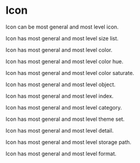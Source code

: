 # Icon

Icon can be most general and most level icon.

Icon has most general and most level size list.

Icon has most general and most level color.

Icon has most general and most level color hue.

Icon has most general and most level color saturate.

Icon has most general and most level object.

Icon has most general and most level index.

Icon has most general and most level category.

Icon has most general and most level theme set.

Icon has most general and most level detail.

Icon has most general and most level storage path.

Icon has most general and most level format.